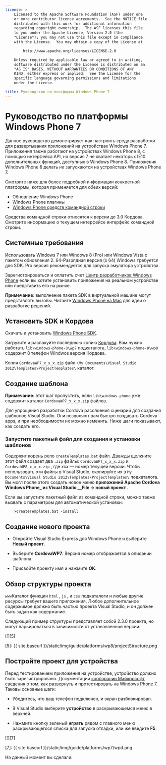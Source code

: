 ```yaml
---
license: >
    Licensed to the Apache Software Foundation (ASF) under one
    or more contributor license agreements.  See the NOTICE file
    distributed with this work for additional information
    regarding copyright ownership.  The ASF licenses this file
    to you under the Apache License, Version 2.0 (the
    "License"); you may not use this file except in compliance
    with the License.  You may obtain a copy of the License at

        http://www.apache.org/licenses/LICENSE-2.0

    Unless required by applicable law or agreed to in writing,
    software distributed under the License is distributed on an
    "AS IS" BASIS, WITHOUT WARRANTIES OR CONDITIONS OF ANY
    KIND, either express or implied.  See the License for the
    specific language governing permissions and limitations
    under the License.

title: Руководство по платформы Windows Phone 7
---
```


# Руководство по платформы Windows Phone 7

Данное руководство демонстрирует как настроить среду разработки для развертывания приложений на устройствах Windows Phone 7. Приложения также работают на устройствах Windows Phone 8, с помощью интерфейса API, но версия 7 не хватает некоторых IE10 дополнительных функций, доступных в Windows Phone 8. Приложения Windows Phone 8 делать *не* запускаются на устройствах Windows Phone 7.

Смотрите ниже для более подробной информации конкретной платформы, которая применяется для обеих версий:

*   Обновление Windows Phone
*   Windows Phone плагины
*   [Windows Phone средств командной строки](../wp8/tools.html)

Средства командной строки относятся к версии до 3.0 Кордова. Смотрите информацию о текущем интерфейсе интерфейс командной строки.

## Системные требования

Использовать Windows 7 или Windows 8 (Pro) или Windows Vista с пакетом обновления 2. 64-Разрядная версия (x 64) Windows требуется для SDK. Pro версия рекомендуется для запуска эмулятора устройства.

Зарегистрироваться и оплатить счет [Центр разработчиков Windows Phone][1] если вы хотите установить приложения на реальном устройстве или представить его на рынке.

 [1]: http://dev.windowsphone.com/en-us/publish

**Примечание**: выполнение пакета SDK в виртуальной машине могут представлять вызовы. Читайте [Windows Phone на Mac][2] для идеи о разработке решений.

 [2]: http://aka.ms/BuildaWP8apponaMac

## Установить SDK и Кордова

Скачать и установить [Windows Phone SDK][3].

 [3]: http://www.microsoft.com/download/en/details.aspx?displaylang=en&id=27570/

Загрузите и распакуйте последнюю копию [Кордова][4]. Вам нужно работать `lib\windows-phone-8\wp7` подкаталога, `lib\windows-phone-8\wp8` содержит 8 телефон Windwos версия Кордова.

 [4]: http://phonegap.com/download

Копия `CordovaWP7_x_x_x.zip` файл `\My Documents\Visual
Studio 2012\Templates\ProjectTemplates\` каталог.

## Создание шаблона

**Примечание**: этот шаг пропустить, если `lib\windows-phone` уже содержит каталог `CordovaWP7_x_x_x.zip` файлов.

Для упрощения разработки Cordova расслоения сценарий для создания шаблонов Visual Studio. Они позволяют вам быстро создавать Cordova apps, и при необходимости их можно изменить. Ниже шаги показывают, как создать его.

### Запустите пакетный файл для создания и установки шаблонов

Содержит корень репо `createTemplates.bat` файл. Дважды щелкните этот файл создает два `.zip` файлы: `CordovaWP7_x_x_x.zip` и `CordovaWP8_x_x_x.zip` , где *ххх* — номер текущей версии. Чтобы использовать эти файлы в Visual Studio, скопируйте их в `My Documents\Visual Studio
2012\Templates\ProjectTemplates\` подкаталога. Вы могл после этого создать новое меню **приложений Apache Cordova Windows Phone_ из Visual Studio __File → новый проект** .

Если вы запустите пакетный файл из командной строки, можно также вызвать с параметром для автоматической установки:

        >createTemplates.bat -install
    

## Создание нового проекта

*   Откройте Visual Studio Express для Windows Phone и выберите **Новый проект**.

*   Выберите **CordovaWP7**. Версия номер отображается в описании шаблона.

*   Присвойте проекту имя и нажмите **OK**.

## Обзор структуры проекта

`www`Каталог функции `html` , `js` , и `css` подкаталоги и любые другие ресурсы требует вашего приложения. Любое дополнительное содержимое должно быть частью проекта Visual Studio, и он должен быть задан как содержание.

Следующий пример структуры представляет собой 2.3.0 проекта, но могут варьироваться в зависимости от установленной версии:

![][5]

 [5]: {{ site.baseurl }}/static/img/guide/platforms/wp8/projectStructure.png

## Постройте проект для устройства

Перед тестированием приложения на устройстве, устройство должно быть зарегистрировано. Документации [корпорации Майкрософт][6] сведения о том, как развернуть и протестировать на Windows Phone 7. Таковы основные шаги:

 [6]: http://msdn.microsoft.com/en-us/library/windowsphone/develop/ff402565(v=vs.105).aspx

*   Убедитесь, что ваш телефон подключен, и экран разблокирован.

*   В Visual Studio выберите **устройство** в раскрывающемся меню в верхней.

*   Нажмите кнопку зеленый **играть** рядом с главного меню раскрывающегося списка для запуска отладки, или же введите **F5**.

![][7]

 [7]: {{ site.baseurl }}/static/img/guide/platforms/wp7/wpd.png

На данный момент вы сделали.
